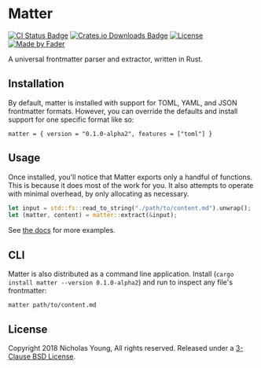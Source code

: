 # Matter

[![CI Status
Badge](https://gitlab.com/secretfader/matter/badges/master/pipeline.svg)](https://gitlab.com/secretfader/matter)
[![Crates.io Downloads Badge](https://img.shields.io/crates/d/matter)](https://crates.io/crates/matter)
[![License](https://img.shields.io/badge/License-BSD%203--Clause-blue.svg)](https://opensource.org/licenses/BSD-3-Clause)
[![Made by Fader](https://img.shields.io/badge/made_by-Fader-purple.svg)](https://www.secretfader.com)

A universal frontmatter parser and extractor, written in Rust.

## Installation

By default, matter is installed with support for TOML, YAML, and JSON
frontmatter formats. However, you can override the defaults and install support
for one specific format like so:

`matter = { version = "0.1.0-alpha2", features = ["toml"] }`

## Usage

Once installed, you'll notice that Matter exports only a handful of functions.
This is because it does most of the work for you. It also attempts to operate
with minimal overhead, by only allocating as necessary.

```rust
let input = std::fs::read_to_string("./path/to/content.md").unwrap();
let (matter, content) = matter::extract(&input);
```

See [the docs](https://docs.rs/matter) for more examples.

## CLI

Matter is also distributed as a command line application. Install (`cargo
install matter --version 0.1.0-alpha2`) and run to inspect any file's frontmatter:

`matter path/to/content.md`

## License

Copyright 2018 Nicholas Young, All rights reserved. Released under a [3-Clause
BSD License](LICENSE).
